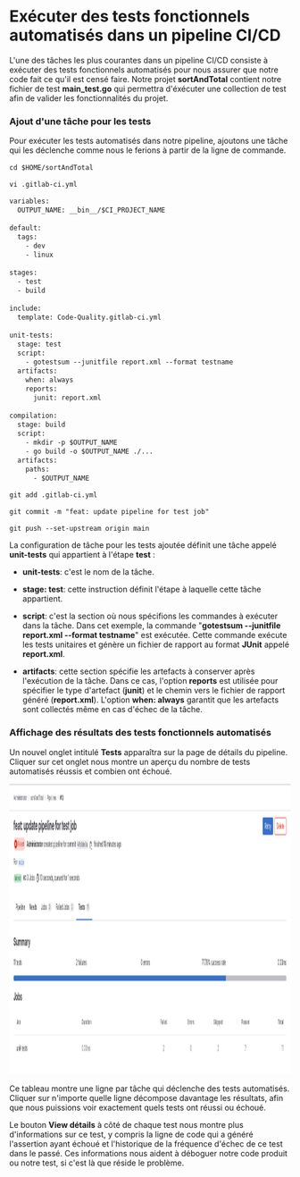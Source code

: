 # Exécuter des tests fonctionnels automatisés dans un pipeline CI/CD

L'une des tâches les plus courantes dans un pipeline CI/CD consiste à exécuter des tests fonctionnels automatisés pour nous assurer que notre code fait ce qu'il est censé faire. Notre projet **sortAndTotal** contient notre fichier de test **main_test.go** qui permettra d'éxécuter une collection de test afin de valider les fonctionnalités du projet.

### Ajout d'une tâche pour les tests

Pour exécuter les tests automatisés dans notre pipeline, ajoutons une tâche qui les déclenche comme nous le ferions à partir de la ligne de commande.

```
cd $HOME/sortAndTotal
```

```
vi .gitlab-ci.yml
```

```
variables:
  OUTPUT_NAME: __bin__/$CI_PROJECT_NAME

default:
  tags:
    - dev
    - linux

stages:
  - test
  - build

include:
  template: Code-Quality.gitlab-ci.yml

unit-tests:
  stage: test
  script:
    - gotestsum --junitfile report.xml --format testname
  artifacts:
    when: always
    reports:
      junit: report.xml

compilation:
  stage: build
  script:
    - mkdir -p $OUTPUT_NAME
    - go build -o $OUTPUT_NAME ./...
  artifacts:
    paths:
      - $OUTPUT_NAME
```

```
git add .gitlab-ci.yml
```

```
git commit -m "feat: update pipeline for test job"
```

```
git push --set-upstream origin main
```

La configuration de tâche pour les tests ajoutée définit une tâche appelé **unit-tests** qui appartient à l'étape **test** :

- **unit-tests**: c'est le nom de la tâche.

- **stage: test**: cette instruction définit l'étape à laquelle cette tâche appartient.

- **script**: c'est la section où nous spécifions les commandes à exécuter dans la tâche. Dans cet exemple, la commande "**gotestsum --junitfile report.xml --format testname**" est exécutée. Cette commande exécute les tests unitaires et génère un fichier de rapport au format **JUnit** appelé **report.xml**.

- **artifacts**: cette section spécifie les artefacts à conserver après l'exécution de la tâche. Dans ce cas, l'option **reports** est utilisée pour spécifier le type d'artefact (**junit**) et le chemin vers le fichier de rapport généré (**report.xml**). L'option **when: always** garantit que les artefacts sont collectés même en cas d'échec de la tâche.

### Affichage des résultats des tests fonctionnels automatisés

Un nouvel onglet intitulé **Tests** apparaîtra sur la page de détails du pipeline. Cliquer sur cet onglet nous montre un aperçu du nombre de tests automatisés réussis et combien ont échoué. 

<p align="center">
<img src="../images/gitlab-pipeline-tests-result.png" alt="gitlab-pipeline-tests-result.png" width="800" height="520" />
</p>

Ce tableau montre une ligne par tâche qui déclenche des tests automatisés. Cliquer sur n'importe quelle ligne décompose davantage les résultats, afin que nous puissions voir exactement quels tests ont réussi ou échoué.

Le bouton **View détails** à côté de chaque test nous montre plus d'informations sur ce test, y compris la ligne de code qui a généré l'assertion ayant échoué et l'historique de la fréquence d'échec de ce test dans le passé. Ces informations nous aident à déboguer notre code produit ou notre test, si c'est là que réside le problème.